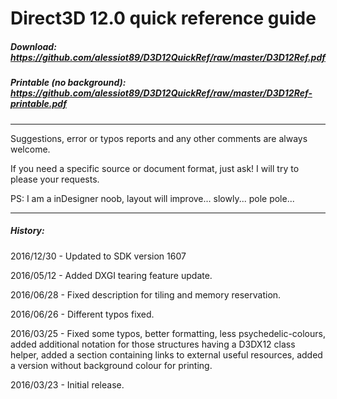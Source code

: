 # Direct3D 12.0 quick reference guide

##### Download: https://github.com/alessiot89/D3D12QuickRef/raw/master/D3D12Ref.pdf
##### Printable  (no background): https://github.com/alessiot89/D3D12QuickRef/raw/master/D3D12Ref-printable.pdf
---
Suggestions, error or typos reports and any other comments are always welcome.

If you need a specific source or document format, just ask! I will try to please your requests.

PS: I am a inDesigner noob, layout will improve... slowly... pole pole...

---
##### History:
2016/12/30 - Updated to SDK version 1607

2016/05/12 - Added DXGI tearing feature update.

2016/06/28 - Fixed description for tiling and memory reservation.

2016/06/26 - Different typos fixed.

2016/03/25 - Fixed some typos, better formatting, less psychedelic-colours, added additional notation for those structures having a D3DX12 class helper, added a section containing links to external useful resources, added a version without background colour for printing.

2016/03/23 - Initial release.